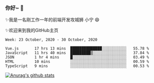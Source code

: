 ### 你好~  👋

✨我是一名刚工作一年的前端开发攻城狮 小宁 😄

✨欢迎来到我的GitHub主页
<!--
**7148505/7148505** is a ✨ _special_ ✨ repository because its `README.md` (this file) appears on your GitHub profile.

Here are some ideas to get you started:

- 🔭 I’m currently working on ...
- 🌱 I’m currently learning ...
- 👯 I’m looking to collaborate on ...
- 🤔 I’m looking for help with ...
- 💬 Ask me about ...
- 📫 How to reach me: ...
- 😄 Pronouns: ...
- ⚡ Fun fact: ...
-->

<!--START_SECTION:waka-->
```text
Week: 23 October, 2020 - 30 October, 2020

Vue.js       17 hrs 13 mins  ██████████████░░░░░░░░░░░   55.78 % 
JavaScript   11 hrs 40 mins  █████████▒░░░░░░░░░░░░░░░   37.84 % 
JSON         1 hr 4 mins     █░░░░░░░░░░░░░░░░░░░░░░░░   03.49 % 
HTML         10 mins         ░░░░░░░░░░░░░░░░░░░░░░░░░   00.59 % 
TypeScript   9 mins          ░░░░░░░░░░░░░░░░░░░░░░░░░   00.53 % 
```
<!--END_SECTION:waka-->

[![Anurag's github stats](https://github-readme-stats.vercel.app/api?username=ZhangNing-debug)](https://github.com/anuraghazra/github-readme-stats)
